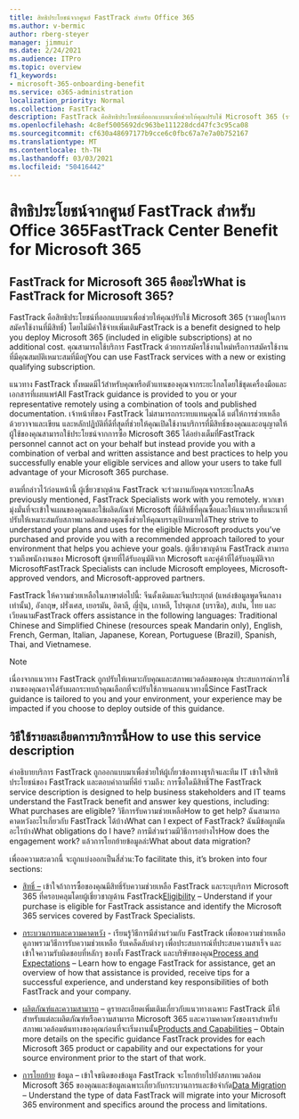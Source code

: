 ```yaml
---
title: สิทธิประโยชน์จากศูนย์ FastTrack สำหรับ Office 365
ms.author: v-bermic
author: rberg-steyer
manager: jimmuir
ms.date: 2/24/2021
ms.audience: ITPro
ms.topic: overview
f1_keywords:
- microsoft-365-onboarding-benefit
ms.service: o365-administration
localization_priority: Normal
ms.collection: FastTrack
description: FastTrack คือสิทธิประโยชน์ที่ออกแบบมาเพื่อช่วยให้คุณปรับใช้ Microsoft 365 (รวมอยู่ในการสมัครใช้งานที่มีสิทธิ์) โดยไม่มีค่าใช้จ่ายเพิ่มเติม คุณสามารถใช้บริการ FastTrack ด้วยการสมัครใช้งานใหม่หรือการสมัครใช้งานที่มีคุณสมบัติเหมาะสมที่มีอยู่
ms.openlocfilehash: 4c8ef5005692dc963be111228dcd47fc3c95ca08
ms.sourcegitcommit: cf630a48697177b9cce6c0fbc67a7e7a0b752167
ms.translationtype: MT
ms.contentlocale: th-TH
ms.lasthandoff: 03/03/2021
ms.locfileid: "50416442"
---
```

# <a name="fasttrack-center-benefit-for-microsoft-365"></a><span data-ttu-id="b5cce-104">สิทธิประโยชน์จากศูนย์ FastTrack สำหรับ Office 365</span><span class="sxs-lookup"><span data-stu-id="b5cce-104">FastTrack Center Benefit for Microsoft 365</span></span>

## <a name="what-is-fasttrack-for-microsoft-365"></a><span data-ttu-id="b5cce-105">FastTrack for Microsoft 365 คืออะไร</span><span class="sxs-lookup"><span data-stu-id="b5cce-105">What is FastTrack for Microsoft 365?</span></span>

<span data-ttu-id="b5cce-106">FastTrack คือสิทธิประโยชน์ที่ออกแบบมาเพื่อช่วยให้คุณปรับใช้ Microsoft 365 (รวมอยู่ในการสมัครใช้งานที่มีสิทธิ์) โดยไม่มีค่าใช้จ่ายเพิ่มเติม</span><span class="sxs-lookup"><span data-stu-id="b5cce-106">FastTrack is a benefit designed to help you deploy Microsoft 365 (included in eligible subscriptions) at no additional cost.</span></span> <span data-ttu-id="b5cce-107">คุณสามารถใช้บริการ FastTrack ด้วยการสมัครใช้งานใหม่หรือการสมัครใช้งานที่มีคุณสมบัติเหมาะสมที่มีอยู่</span><span class="sxs-lookup"><span data-stu-id="b5cce-107">You can use FastTrack services with a new or existing qualifying subscription.</span></span>

<span data-ttu-id="b5cce-108">แนวทาง FastTrack ทั้งหมดมีไว้สําหรับคุณหรือตัวแทนของคุณจากระยะไกลโดยใช้ชุดเครื่องมือและเอกสารที่เผยแพร่</span><span class="sxs-lookup"><span data-stu-id="b5cce-108">All FastTrack guidance is provided to you or your representative remotely using a combination of tools and published documentation.</span></span> <span data-ttu-id="b5cce-109">เจ้าหน้าที่ของ FastTrack ไม่สามารถกระทบแทนคุณได้ แต่ให้การช่วยเหลือด้วยวาจาและเขียน และหลักปฏิบัติที่ดีที่สุดที่ช่วยให้คุณเปิดใช้งานบริการที่มีสิทธิ์ของคุณและอนุญาตให้ผู้ใช้ของคุณสามารถใช้ประโยชน์จากการซื้อ Microsoft 365 ได้อย่างเต็มที่</span><span class="sxs-lookup"><span data-stu-id="b5cce-109">FastTrack personnel cannot act on your behalf but instead provide you with a combination of verbal and written assistance and best practices to help you successfully enable your eligible services and allow your users to take full advantage of your Microsoft 365 purchase.</span></span>

<span data-ttu-id="b5cce-110">ตามที่กล่าวไว้ก่อนหน้านี้ ผู้เชี่ยวชาญด้าน FastTrack จะร่วมงานกับคุณจากระยะไกล</span><span class="sxs-lookup"><span data-stu-id="b5cce-110">As previously mentioned, FastTrack Specialists work with you remotely.</span></span> <span data-ttu-id="b5cce-111">พวกเขามุ่งมั่นที่จะเข้าใจแผนของคุณและใช้ผลิตภัณฑ์ Microsoft ที่มีสิทธิ์ที่คุณซื้อและให้แนวทางที่แนะนาที่ปรับให้เหมาะสมกับสภาพแวดล้อมของคุณซึ่งช่วยให้คุณบรรลุเป้าหมายได้</span><span class="sxs-lookup"><span data-stu-id="b5cce-111">They strive to understand your plans and uses for the eligible Microsoft products you’ve purchased and provide you with a recommended approach tailored to your environment that helps you achieve your goals.</span></span> <span data-ttu-id="b5cce-112">ผู้เชี่ยวชาญด้าน FastTrack สามารถรวมถึงพนักงานของ Microsoft ผู้ขายที่ได้รับอนุมัติจาก Microsoft และคู่ค้าที่ได้รับอนุมัติจาก Microsoft</span><span class="sxs-lookup"><span data-stu-id="b5cce-112">FastTrack Specialists can include Microsoft employees, Microsoft-approved vendors, and Microsoft-approved partners.</span></span>

<span data-ttu-id="b5cce-113">FastTrack ให้ความช่วยเหลือในภาษาต่อไปนี้: จีนดั้งเดิมและจีนประยุกต์ (แหล่งข้อมูลพูดจีนกลางเท่านั้น), อังกฤษ, ฝรั่งเศส, เยอรมัน, อิตาลี, ญี่ปุ่น, เกาหลี, โปรตุเกส (บราซิล), สเปน, ไทย และเวียดนาม</span><span class="sxs-lookup"><span data-stu-id="b5cce-113">FastTrack offers assistance in the following languages: Traditional Chinese and Simplified Chinese (resources speak Mandarin only), English, French, German, Italian, Japanese, Korean, Portuguese (Brazil), Spanish, Thai, and Vietnamese.</span></span>

> [!NOTE]
> <span data-ttu-id="b5cce-114">เนื่องจากแนวทาง FastTrack ถูกปรับให้เหมาะกับคุณและสภาพแวดล้อมของคุณ ประสบการณ์การใช้งานของคุณอาจได้รับผลกระทบถ้าคุณเลือกที่จะปรับใช้ภายนอกแนวทางนี้</span><span class="sxs-lookup"><span data-stu-id="b5cce-114">Since FastTrack guidance is tailored to you and your environment, your experience may be impacted if you choose to deploy outside of this guidance.</span></span>

## <a name="how-to-use-this-service-description"></a><span data-ttu-id="b5cce-115">วิธีใช้รายละเอียดการบริการนี้</span><span class="sxs-lookup"><span data-stu-id="b5cce-115">How to use this service description</span></span>

<span data-ttu-id="b5cce-116">คําอธิบายบริการ FastTrack ถูกออกแบบมาเพื่อช่วยให้ผู้เกี่ยวข้องทางธุรกิจและทีม IT เข้าใจสิทธิประโยชน์ของ FastTrack และตอบคําถามที่คีย์ รวมถึง: การซื้อใดมีสิทธิ์</span><span class="sxs-lookup"><span data-stu-id="b5cce-116">The FastTrack service description is designed to help business stakeholders and IT teams understand the FastTrack benefit and answer key questions, including: What purchases are eligible?</span></span> <span data-ttu-id="b5cce-117">วิธีการรับความช่วยเหลือ</span><span class="sxs-lookup"><span data-stu-id="b5cce-117">How to get help?</span></span> <span data-ttu-id="b5cce-118">ฉันสามารถคาดหวังอะไรเกี่ยวกับ FastTrack ได้บ้าง</span><span class="sxs-lookup"><span data-stu-id="b5cce-118">What can I expect of FastTrack?</span></span> <span data-ttu-id="b5cce-119">ฉันมีข้อผูกมัดอะไรบ้าง</span><span class="sxs-lookup"><span data-stu-id="b5cce-119">What obligations do I have?</span></span> <span data-ttu-id="b5cce-120">การมีส่วนร่วมมีวิธีการอย่างไร</span><span class="sxs-lookup"><span data-stu-id="b5cce-120">How does the engagement work?</span></span> <span data-ttu-id="b5cce-121">แล้วการโยกย้ายข้อมูลล่ะ</span><span class="sxs-lookup"><span data-stu-id="b5cce-121">What about data migration?</span></span>

<span data-ttu-id="b5cce-122">เพื่ออความสะดวกนี้ จะถูกแบ่งออกเป็นสี่ส่วน:</span><span class="sxs-lookup"><span data-stu-id="b5cce-122">To facilitate this, it’s broken into four sections:</span></span>

  - <span data-ttu-id="b5cce-123">[สิทธิ์ –](eligibility.md) เข้าใจถ้าการซื้อของคุณมีสิทธิ์รับความช่วยเหลือ FastTrack และระบุบริการ Microsoft 365 ที่ครอบคลุมโดยผู้เชี่ยวชาญด้าน FastTrack</span><span class="sxs-lookup"><span data-stu-id="b5cce-123">[Eligibility](eligibility.md) – Understand if your purchase is eligible for FastTrack assistance and identify the Microsoft 365 services covered by FastTrack Specialists.</span></span>

  - <span data-ttu-id="b5cce-124">[กระบวนการและความคาดหวัง](process-and-expectations.md) - เรียนรู้วิธีการมีส่วนร่วมกับ FastTrack เพื่อขอความช่วยเหลือ ดูภาพรวมวิธีการรับความช่วยเหลือ รับเคล็ดลับต่างๆ เพื่อประสบการณ์ที่ประสบความสาเร็จ และเข้าใจความรับผิดชอบที่หลักๆ ของทั้ง FastTrack และบริษัทของคุณ</span><span class="sxs-lookup"><span data-stu-id="b5cce-124">[Process and Expectations](process-and-expectations.md) – Learn how to engage FastTrack for assistance, get an overview of how that assistance is provided, receive tips for a successful experience, and understand key responsibilities of both FastTrack and your company.</span></span>

  - <span data-ttu-id="b5cce-125">[ผลิตภัณฑ์และความสามารถ](products-and-capabilities.md) – ดูรายละเอียดเพิ่มเติมเกี่ยวกับแนวทางเฉพาะ FastTrack มีให้สําหรับแต่ละผลิตภัณฑ์หรือความสามารถ Microsoft 365 และความคาดหวังของเราสําหรับสภาพแวดล้อมต้นทางของคุณก่อนที่จะเริ่มงานนั้น</span><span class="sxs-lookup"><span data-stu-id="b5cce-125">[Products and Capabilities](products-and-capabilities.md) – Obtain more details on the specific guidance FastTrack provides for each Microsoft 365 product or capability and our expectations for your source environment prior to the start of that work.</span></span>

  - <span data-ttu-id="b5cce-126">[การโยกย้าย](data-migration.md) ข้อมูล – เข้าใจชนิดของข้อมูล FastTrack จะโยกย้ายไปยังสภาพแวดล้อม Microsoft 365 ของคุณและข้อมูลเฉพาะเกี่ยวกับกระบวนการและข้อจํากัด</span><span class="sxs-lookup"><span data-stu-id="b5cce-126">[Data Migration](data-migration.md) – Understand the type of data FastTrack will migrate into your Microsoft 365 environment and specifics around the process and limitations.</span></span>
